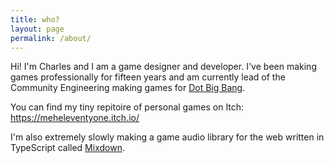 ```yaml
---
title: who?
layout: page
permalink: /about/
---
```


Hi! I'm Charles and I am a game designer and developer. I've been making games professionally for fifteen years and am currently lead of the Community Engineering making games for [Dot Big Bang](https://www.dotbigbang.com).

You can find my tiny repitoire of personal games on Itch:
<https://meheleventyone.itch.io/>

I'm also extremely slowly making a game audio library for the web written in TypeScript called [Mixdown](https://github.com/meheleventyone/mixdown).
